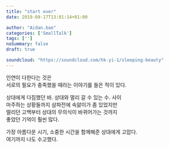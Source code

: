 ```yaml
---
title: "start over"
date: 2019-09-17T13:01:14+01:00

author: "Aidan.bae"
categories: ['SmallTalk']
tags: ['']
noSummary: false
draft: true

soundcloud: "https://soundcloud.com/hk-yi-1/sleeping-beauty"
---
```


인연이 다한다는 것은   
서로의 필요가 충족했을 때라는 이야기를 들은 적이 있다.

상대에게 다짐했던 바. 상대와 멀리 갈 수 있는 수. 사이  
마주하는 상황들까지 삼파전에 속앓이가 좀 있었지만  
떨리던 고백부터 상대의 무의식이 바뀌어가는 것까지    
좋았던 기억이 훨씬 많다.  

가장 아름다운 시기, 소중한 시간을 함께해준 상대에게 고맙다.   
여기까지 나도 수고했다.
